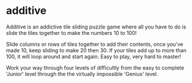 # additive
Additive is an addictive tile sliding puzzle game where all you have to do is slide the tiles together to make the numbers 10 to 100!

Slide columns or rows of tiles together to add their contents, once you've made 10, keep sliding to make 20 then 30. If your tiles add up to more than 100, it will loop around and start again. Easy to play, very hard to master!

Work your way through four levels of difficultly from the easy to complete 'Junior' level through the the virtually impossible 'Genius' level.

